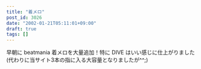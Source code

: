 ```yaml
---
title: "着メロ"
post_id: 3026
date: "2002-01-21T05:11:01+09:00"
draft: true
tags: []
---
```



早朝に beatmania 着メロを大量追加！特に DIVE はいい感じに仕上がりました(代わりに当サイト3本の指に入る大容量となりましたが^^;)
